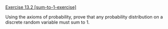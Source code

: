 [Exercise 13.2 \[sum-to-1-exercise\]](ex_2/)

Using the axioms of probability, prove that any
probability distribution on a discrete random variable must sum to 1.
